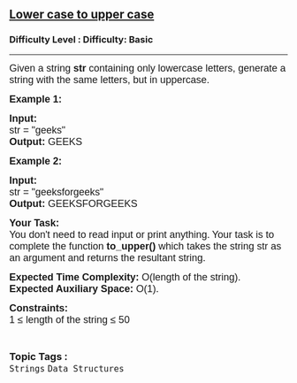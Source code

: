 <h2><a href="https://www.geeksforgeeks.org/problems/lower-case-to-upper-case3410/1?page=4&difficulty=School&sortBy=submissions">Lower case to upper case</a></h2><h3>Difficulty Level : Difficulty: Basic</h3><hr><div class="problems_problem_content__Xm_eO"><p style="font-family: Nunito, Bangla926, sans-serif;"><span style="font-size: 18px; font-family: Nunito, Bangla926, sans-serif;">Given a string <strong style="font-family: &quot;Source Sans 3&quot;, Bangla926, sans-serif;">str </strong>containing only lowercase letters, generate a string with the same letters, but in uppercase.</span></p>

<p style="font-family: Nunito, Bangla926, sans-serif;"><span style="font-size: 18px; font-family: Nunito, Bangla926, sans-serif;"><strong style="font-family: &quot;Source Sans 3&quot;, Bangla926, sans-serif;">Example 1:</strong></span></p>

<pre style="font-family: Nunito, Bangla926, sans-serif;"><span style="font-size: 18px; font-family: Nunito, Bangla926, sans-serif;"><strong style="font-family: &quot;Source Sans 3&quot;, Bangla926, sans-serif;">Input:</strong>
str = "geeks"<strong style="font-family: &quot;Source Sans 3&quot;, Bangla926, sans-serif;">
Output: </strong>GEEKS</span></pre>

<p style="font-family: Nunito, Bangla926, sans-serif;"><span style="font-size: 18px; font-family: Nunito, Bangla926, sans-serif;"><strong style="font-family: &quot;Source Sans 3&quot;, Bangla926, sans-serif;">Example 2:</strong></span></p>

<pre style="font-family: Nunito, Bangla926, sans-serif;"><span style="font-size: 18px; font-family: Nunito, Bangla926, sans-serif;"><strong style="font-family: &quot;Source Sans 3&quot;, Bangla926, sans-serif;">Input:
</strong>str = "geeksforgeeks"
<strong style="font-family: &quot;Source Sans 3&quot;, Bangla926, sans-serif;">Output: </strong>GEEKSFORGEEKS</span></pre>

<p style="font-family: Nunito, Bangla926, sans-serif;"><span style="font-size: 18px; font-family: Nunito, Bangla926, sans-serif;"><strong style="font-family: &quot;Source Sans 3&quot;, Bangla926, sans-serif;">Your Task:</strong><br style="font-family: Nunito, Bangla926, sans-serif;">
You don't need to read input or print anything.</span>&nbsp;<span style="font-size: 18px; font-family: Nunito, Bangla926, sans-serif;">Your task is to complete the function&nbsp;<strong style="font-family: &quot;Source Sans 3&quot;, Bangla926, sans-serif;">to_upper()&nbsp;</strong>which takes the string str as an argument and returns the resultant string.</span></p>

<p style="font-family: Nunito, Bangla926, sans-serif;"><span style="font-size: 18px; font-family: Nunito, Bangla926, sans-serif;"><strong style="font-family: &quot;Source Sans 3&quot;, Bangla926, sans-serif;">Expected Time Complexity:&nbsp;</strong>O(length of the string).<br style="font-family: Nunito, Bangla926, sans-serif;">
<strong style="font-family: &quot;Source Sans 3&quot;, Bangla926, sans-serif;">Expected Auxiliary Space:&nbsp;</strong>O(1).</span></p>

<p style="font-family: Nunito, Bangla926, sans-serif;"><span style="font-size: 18px; font-family: Nunito, Bangla926, sans-serif;"><strong style="font-family: &quot;Source Sans 3&quot;, Bangla926, sans-serif;">Constraints:</strong><br style="font-family: Nunito, Bangla926, sans-serif;">
1 ≤ length of the string&nbsp;≤ 50</span></p>
</div><br><p><span style=font-size:18px><strong>Topic Tags : </strong><br><code>Strings</code>&nbsp;<code>Data Structures</code>&nbsp;